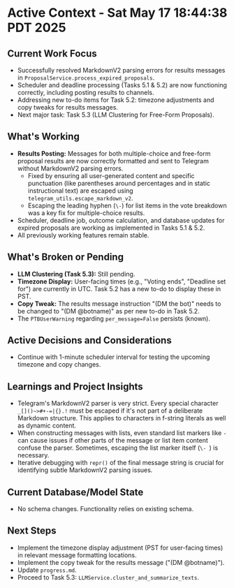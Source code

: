 # Active Context - Sat May 17 18:44:38 PDT 2025

## Current Work Focus
- Successfully resolved MarkdownV2 parsing errors for results messages in `ProposalService.process_expired_proposals`.
- Scheduler and deadline processing (Tasks 5.1 & 5.2) are now functioning correctly, including posting results to channels.
- Addressing new to-do items for Task 5.2: timezone adjustments and copy tweaks for results messages.
- Next major task: Task 5.3 (LLM Clustering for Free-Form Proposals).

## What's Working
- **Results Posting:** Messages for both multiple-choice and free-form proposal results are now correctly formatted and sent to Telegram without MarkdownV2 parsing errors.
    - Fixed by ensuring all user-generated content and specific punctuation (like parentheses around percentages and in static instructional text) are escaped using `telegram_utils.escape_markdown_v2`.
    - Escaping the leading hyphen (`\-`) for list items in the vote breakdown was a key fix for multiple-choice results.
- Scheduler, deadline job, outcome calculation, and database updates for expired proposals are working as implemented in Tasks 5.1 & 5.2.
- All previously working features remain stable.

## What's Broken or Pending
- **LLM Clustering (Task 5.3):** Still pending.
- **Timezone Display:** User-facing times (e.g., "Voting ends", "Deadline set for") are currently in UTC. Task 5.2 has a new to-do to display these in PST.
- **Copy Tweak:** The results message instruction "(DM the bot)" needs to be changed to "(DM @botname)" as per new to-do in Task 5.2.
- The `PTBUserWarning` regarding `per_message=False` persists (known).

## Active Decisions and Considerations
- Continue with 1-minute scheduler interval for testing the upcoming timezone and copy changes.

## Learnings and Project Insights
- Telegram's MarkdownV2 parser is very strict. Every special character `_[]()~>#+-=|{}.!` must be escaped if it's not part of a deliberate Markdown structure. This applies to characters in f-string literals as well as dynamic content.
- When constructing messages with lists, even standard list markers like `- ` can cause issues if other parts of the message or list item content confuse the parser. Sometimes, escaping the list marker itself (`\- `) is necessary.
- Iterative debugging with `repr()` of the final message string is crucial for identifying subtle MarkdownV2 parsing issues.

## Current Database/Model State
- No schema changes. Functionality relies on existing schema.

## Next Steps
- Implement the timezone display adjustment (PST for user-facing times) in relevant message formatting locations.
- Implement the copy tweak for the results message ("(DM @botname)").
- Update `progress.md`.
- Proceed to Task 5.3: `LLMService.cluster_and_summarize_texts`.
